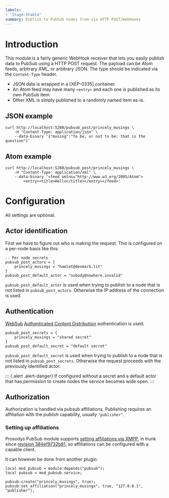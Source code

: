 ```yaml
---
labels:
- 'Stage-Stable'
summary: Publish to PubSub nodes from via HTTP POST/WebHooks
---
```


# Introduction

This module is a fairly generic WebHook receiver that lets you easily
publish data to PubSub using a HTTP POST request. The payload can be
Atom feeds, arbitrary XML, or arbitrary JSON. The type should be
indicated via the `Content-Type` header.

-   JSON data is wrapped in a [XEP-0335] container.
-   An Atom feed may have many `<entry>` and each one is published as
    its own PubSub item.
-   Other XML is simply published to a randomly named item as-is.

## JSON example

``` {.bash}
curl http://localhost:5280/pubsub_post/princely_musings \
    -H "Content-Type: application/json" \
    --data-binary '{"musing":"To be, or not to be: that is the question"}'
```

## Atom example

``` {.bash}
curl http://localhost:5280/pubsub_post/princely_musings \
    -H "Content-Type: application/xml" \
    --data-binary '<feed xmlns="http://www.w3.org/2005/Atom">
        <entry><title>Hello</title></entry></feed>'

```

# Configuration

All settings are optional.

## Actor identification

First we have to figure out who is making the request.
This is configured on a per-node basis like this:

``` {.lua}
-- Per node secrets
pubsub_post_actors = {
    princely_musings = "hamlet@denmark.lit"
}
pubsub_post_default_actor = "nobody@nowhere.invalid"
```

`pubsub_post_default_actor` is used when trying to publish to a node
that is not listed in `pubsub_post_actors`. Otherwise the IP address
of the connection is used.

## Authentication

[WebSub](https://www.w3.org/TR/2018/REC-websub-20180123/) [Authenticated
Content
Distribution](https://www.w3.org/TR/2018/REC-websub-20180123/#authenticated-content-distribution)
authentication is used.

``` {.lua}
pubsub_post_secrets = {
    princely_musings = "shared secret"
}
pubsub_post_default_secret = "default secret"
```

`pubsub_post_default_secret` is used when trying to publish to a node
that is not listed in `pubsub_post_secrets`. Otherwise the request
proceeds with the previously identified actor.

::: {.alert .alert-danger}
If configured without a secret and a default actor that has permission
to create nodes the service becomes wide open.
:::

## Authorization

Authorization is handled via pubsub affiliations. Publishing requires an
affiliation with the _publish_ capability, usually `"publisher"`.

### Setting up affiliations

Prosodys PubSub module supports [setting affiliations via
XMPP](https://xmpp.org/extensions/xep-0060.html#owner-affiliations), in
trunk since [revision
384ef9732b81](https://hg.prosody.im/trunk/rev/384ef9732b81), so
affiliations can be configured with a capable client.

It can however be done from another plugin:

``` {.lua}
local mod_pubsub = module:depends("pubsub");
local pubsub = mod_pubsub.service;

pubsub:create("princely_musings", true);
pubsub:set_affiliation("princely_musings", true, "127.0.0.1", "publisher");
```
